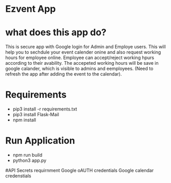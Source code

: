 ﻿# Ezvent App
# what does this app do?
This is secure app with Google login for Admin and Employe users.
This will help you to sechdule your event calender onine and also request working hours for employee online.
Employee can accept/reject working hpurs according to their avability.
The accepeted working hours will be save in google calander, which is visible to admins and eemployees.
(Need to refresh the app after adding the event to the calendar).

# Requirements
- pip3 install -r requirements.txt
- pip3 install Flask-Mail
- npm install

# Run Application
- npm run build
- python3 app.py 

#API Secrets requirnment
Google oAUTH credentials
Google calendar credenstials
